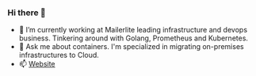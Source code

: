 ### Hi there 👋

- 🔭 I’m currently working at Mailerlite leading infrastructure and devops business. Tinkering around with Golang, Prometheus and Kubernetes.
- 💬 Ask me about containers. I'm specialized in migrating on-premises infrastructures to Cloud.
- 📫 [Website](https://nikola.milojevic.me)
